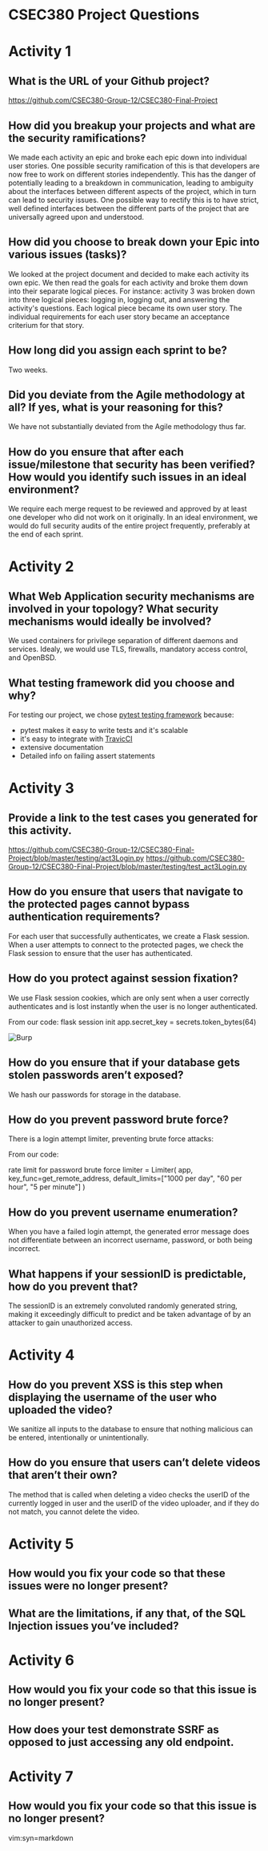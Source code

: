 CSEC380 Project Questions
=========================

# Activity 1

## What is the URL of your Github project?
https://github.com/CSEC380-Group-12/CSEC380-Final-Project

## How did you breakup your projects and what are the security ramifications?
We made each activity an epic and broke each epic down into individual user stories. One possible security ramification of this is that developers are now free to work on different stories independently. This has the danger of potentially leading to a breakdown in communication, leading to ambiguity about the interfaces between different aspects of the project, which in turn can lead to security issues. One possible way to rectify this is to have strict, well defined interfaces between the different parts of the project that are universally agreed upon and understood.

## How did you choose to break down your Epic into various issues (tasks)?
We looked at the project document and decided to make each activity its own epic. We then read the goals for each activity and broke them down into their separate logical pieces. For instance: activity 3 was broken down into three logical pieces: logging in, logging out, and answering the activity's questions. Each logical piece became its own user story. The individual requirements for each user story became an acceptance criterium for that story.

## How long did you assign each sprint to be?
Two weeks.

## Did you deviate from the Agile methodology at all? If yes, what is your reasoning for this?
We have not substantially deviated from the Agile methodology thus far.

## How do you ensure that after each issue/milestone that security has been verified? How would you identify such issues in an ideal environment?
We require each merge request to be reviewed and approved by at least one developer who did not work on it originally. In an ideal environment, we would do full security audits of the entire project frequently, preferably at the end of each sprint.

# Activity 2
## What Web Application security mechanisms are involved in your topology? What security mechanisms would ideally be involved?
We used containers for privilege separation of different daemons and services. Idealy, we would use TLS, firewalls, mandatory access control, and OpenBSD.

## What testing framework did you choose and why?
For testing our project, we chose [pytest testing framework](https://pytest.org/en/latest/) because:
- pytest makes it easy to write tests and it's scalable 
- it's easy to integrate with [TravicCI](https://travis-ci.com)
- extensive documentation
- Detailed info on failing assert statements

# Activity 3
## Provide a link to the test cases you generated for this activity.
https://github.com/CSEC380-Group-12/CSEC380-Final-Project/blob/master/testing/act3Login.py
https://github.com/CSEC380-Group-12/CSEC380-Final-Project/blob/master/testing/test_act3Login.py

## How do you ensure that users that navigate to the protected pages cannot bypass authentication requirements?
For each user that successfully authenticates, we create a Flask session. When a user attempts to connect to the protected pages, we check the Flask session to ensure that the user has authenticated.

## How do you protect against session fixation?
We use Flask session cookies, which are only sent when a user correctly authenticates and is lost instantly when the user is no longer authenticated.

From our code:
flask session init
app.secret_key = secrets.token_bytes(64)

![Burp](https://user-images.githubusercontent.com/29110777/69473685-13aae600-0d85-11ea-8d7b-804a06e465f6.png)

## How do you ensure that if your database gets stolen passwords aren’t exposed?
We hash our passwords for storage in the database.

## How do you prevent password brute force?
There is a login attempt limiter, preventing brute force attacks:

From our code:

rate limit for password brute force
limiter = Limiter(
	app,
	key_func=get_remote_address,
	default_limits=["1000 per day", "60 per hour", "5 per minute"]
)

## How do you prevent username enumeration?
When you have a failed login attempt, the generated error message does not differentiate between an incorrect username, password, or both being incorrect.

## What happens if your sessionID is predictable, how do you prevent that?
The sessionID is an extremely convoluted randomly generated string, making it exceedingly difficult to predict and be taken advantage of by an attacker to gain unauthorized access.

# Activity 4
## How do you prevent XSS is this step when displaying the username of the user who uploaded the video?
We sanitize all inputs to the database to ensure that nothing malicious can be entered, intentionally or unintentionally.

## How do you ensure that users can’t delete videos that aren’t their own?
The method that is called when deleting a video checks the userID of the currently logged in user and the userID of the video uploader, and if they do not match, you cannot delete the video.

# Activity 5
## How would you fix your code so that these issues were no longer present?

## What are the limitations, if any that, of the SQL Injection issues you’ve included? 

# Activity 6
## How would you fix your code so that this issue is no longer present?

## How does your test demonstrate SSRF as opposed to just accessing any old endpoint.

# Activity 7
## How would you fix your code so that this issue is no longer present?

vim:syn=markdown

